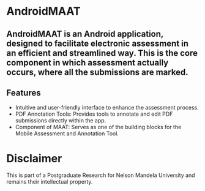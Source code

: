 # AndroidMAAT

## AndroidMAAT is an Android application, designed to facilitate electronic assessment in an efficient and streamlined way. This is the core component in which assessment actually occurs, where all the submissions are marked.

## Features
  * Intuitive and user-friendly interface to enhance the assessment process.
  * PDF Annotation Tools: Provides tools to annotate and edit PDF submissions directly within the app.
  * Component of MAAT: Serves as one of the building blocks for the Mobile Assessment and Annotation Tool.

# Disclaimer
This is part of a Postgraduate Research for Nelson Mandela University and remains their intellectual property.
